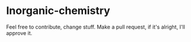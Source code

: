 # Inorganic-chemistry
Feel free to contribute, change stuff. Make a pull request, if it's alright, I'll approve it.
